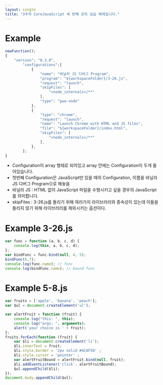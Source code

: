 ```yaml
---
layout: single
title: "3주차 CoreJavaScript 세 번째 강의 실습 예제입니다."
---
```

# Example
``` js
newFunction();
{
    "version"; "0.2.0",
        "configurations";[
            {
                "name": "바닐라 JS 디버그 Program",
                "program": "${workspaceFolder}/3-26.js",
                "request": "launch",
                "skipFiles": [
                    "<node_internals>/**"
                ],
                "type": "pwa-node"
            },
            {
                "type": "chrome",
                "request": "launch",
                "name": "Launch Chrome with HTML and JS files",
                "file": "${workspaceFolder}/index.html",
                "skipFiles": [
                    "<node_internals>/**"
                ],
            },
        ];
}
```

- Configuration이 array 형태로 되어있고 array 안에는 Configuration이 두개 들어있습니다.
- 첫번째 Configuration은 JavaScript만 있을 때의 Configuration, 이름을 바닐라 JS 디버그 Program으로 해놓음
- 바닐라 JS : HTML 없이 JavaScript 파일을 수행시키고 싶을 경우의 JavaScript를 의미합니다.
- skipFiles : 3-26.js를 돌리기 위해 여러가지 라이브러리와 종속성이 있는데 이들을 돌리지 않기 위해 라이브러리를 제외시키는 옵션이다.

# Example 3-26.js 
```js
var func = function (a, b, c, d) {
    console.log(this, a, b, c, d);
};
var bindFunc = func.bind(null, 4, 5);
bindFunc(6,7);
console.log(func.name); // func
console.log(bindFunc.name); // bound func
```
# Example 5-8.js
```js
var fruits = ['apple', 'banana', 'peach'];
var $ul = document.createElement('ul');

var alertFruit = function (fruit) {
    console.log("this: ", this);
    console.log("args: ", arguments);
    alert('your choice is ' + fruit);
};
fruits.forEach(function (fruit) {
    var $li = document.createElement('li');
    $li.innerText = fruit;
    $li.style.border = '2px solid #4CAF50' ;
    $li.style.cursor = 'pointer' ;
    var alertFruitBound = alertFruit.bind(null, fruit);
    $li.addEventListener('click', alertFruitBound);
    $ul.appendChild($li);
});
document.body.appendChild($ul);
```
